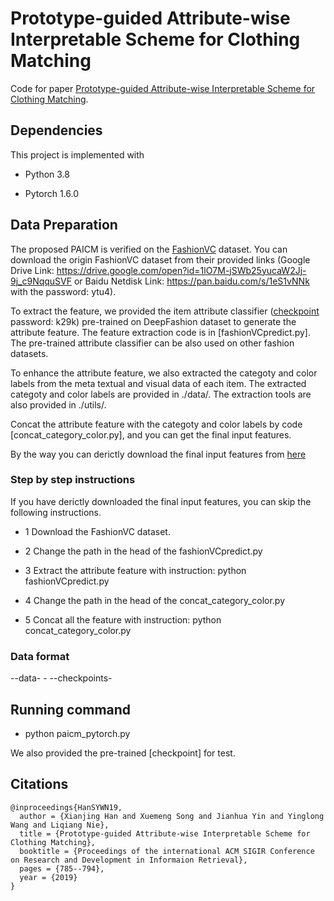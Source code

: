 # Prototype-guided Attribute-wise Interpretable Scheme for Clothing Matching

Code for paper [Prototype-guided Attribute-wise Interpretable Scheme for Clothing Matching](https://dl.acm.org/doi/10.1145/3331184.3331245).

## Dependencies

This project is implemented with

- Python 3.8

- Pytorch 1.6.0


## Data Preparation

The proposed PAICM is verified on the [FashionVC](https://xuemengsong.github.io/) dataset. You can download the origin FashionVC dataset from their provided links (Google Drive Link: https://drive.google.com/open?id=1lO7M-jSWb25yucaW2Jj-9j_c9NqquSVF or Baidu Netdisk Link: https://pan.baidu.com/s/1eS1vNNk with the password: ytu4).

To extract the feature, we provided the item attribute classifier ([checkpoint](https://pan.baidu.com/s/1EbmJIYosNVyQoBk-NNKX_Q) password: k29k) pre-trained on DeepFashion dataset to generate the attribute feature. The feature extraction code is in [fashionVCpredict.py]. The pre-trained attribute classifier can be also used on other fashion datasets.

To enhance the attribute feature, we also extracted the categoty and color labels from the meta textual and visual data of each item. The extracted categoty and color labels are provided in ./data/. The extraction tools are also provided in ./utils/.

Concat the attribute feature with the categoty and color labels by code [concat_category_color.py], and you can get the final input features.

By the way you can derictly download the final input features from [here]()

### Step by step instructions

If you have derictly downloaded the final input features, you can skip the following instructions.

- 1 Download the FashionVC dataset.

- 2 Change the path in the head of the fashionVCpredict.py

- 3 Extract the attribute feature with instruction: python fashionVCpredict.py

- 4 Change the path in the head of the concat_category_color.py

- 5 Concat all the feature with instruction: python concat_category_color.py

### Data format

--data-
      -
--checkpoints-

## Running command

- python paicm_pytorch.py

We also provided the pre-trained [checkpoint] for test.

## Citations

```
@inproceedings{HanSYWN19,
  author = {Xianjing Han and Xuemeng Song and Jianhua Yin and Yinglong Wang and Liqiang Nie},
  title = {Prototype-guided Attribute-wise Interpretable Scheme for Clothing Matching},
  booktitle = {Proceedings of the international ACM SIGIR Conference on Research and Development in Informaion Retrieval},
  pages = {785--794},
  year = {2019}
}
```
